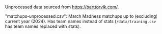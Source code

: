 Unprocessed data sourced from https://barttorvik.com/.

"matchups-unprocessed.csv": March Madness matchups up to (excluding) current year (2024). Has team names instead of stats (`/data/training.csv` has team names replaced with stats).
